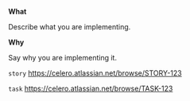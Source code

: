**What** 

Describe what you are implementing. 


**Why**

Say why you are implementing it.


`story` https://celero.atlassian.net/browse/STORY-123

`task` https://celero.atlassian.net/browse/TASK-123
